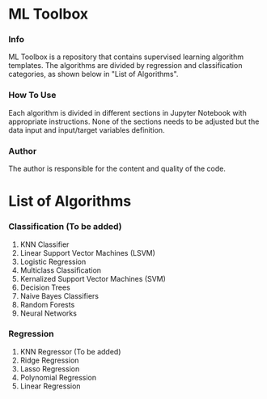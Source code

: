 # ML Toolbox
### Info
ML Toolbox is a repository that contains supervised learning algorithm templates. The algorithms are divided by regression and classification categories, as shown below in "List of Algorithms". 

### How To Use 
Each algorithm is divided in different sections in Jupyter Notebook with appropriate instructions. None of the sections needs to be adjusted but the data input and input/target variables definition. 

### Author 
The author is responsible for the content and quality of the code. 

# List of Algorithms 
### Classification (To be added) 
1. KNN Classifier
2. Linear Support Vector Machines (LSVM) 
3. Logistic Regression 
4. Multiclass Classification 
5. Kernalized Support Vector Machines (SVM)
6. Decision Trees
7. Naive Bayes Classifiers
8. Random Forests
9. Neural Networks

### Regression 
1. KNN Regressor (To be added) 
2. Ridge Regression
3. Lasso Regression 
4. Polynomial Regression
5. Linear Regression 
 
